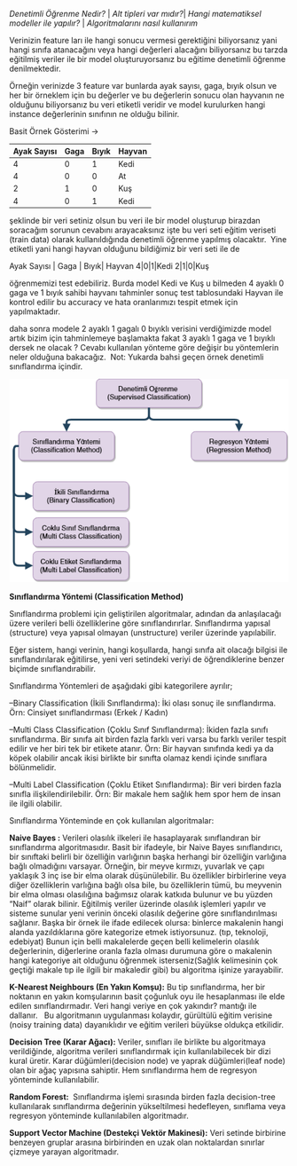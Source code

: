 *Denetimli Öğrenme Nedir?* | *Alt tipleri var mıdır?*| *Hangi matematiksel modeller ile yapılır?* | *Algoritmalarını nasıl kullanırım*


Verinizin feature ları ile hangi sonucu vermesi gerektiğini biliyorsanız yani hangi sınıfa atanacağını veya hangi değerleri alacağını biliyorsanız bu tarzda eğitilmiş veriler ile bir model oluşturuyorsanız bu eğitime denetimli öğrenme denilmektedir.

Örneğin verinizde 3 feature var bunlarda ayak sayısı, gaga, bıyık olsun ve her bir örneklem için bu değerler ve bu değerlerin sonucu olan hayvanın ne olduğunu biliyorsanız bu veri etiketli veridir ve model kurulurken hangi instance değerlerinin sınıfının ne olduğu bilinir.

Basit Örnek Gösterimi ->

Ayak Sayısı | Gaga | Bıyık | Hayvan
------------|------|-------|-------
4 | 0 | 1 | Kedi
4 | 0 | 0 | At
2 | 1 | 0 | Kuş
4 | 0 | 1 |Kedi

şeklinde bir veri setiniz olsun bu veri ile bir model oluşturup birazdan soracağım sorunun cevabını arayacaksınız işte bu veri seti eğitim veriseti (train data) olarak kullanıldığında denetimli öğrenme yapılmış olacaktır. 
Yine etiketli yani hangi hayvan olduğunu bildiğimiz bir veri seti ile de 

Ayak Sayısı | Gaga | Bıyık| Hayvan
4|0|1|Kedi
2|1|0|Kuş

öğrenmemizi test edebiliriz. Burda model Kedi ve Kuş u bilmeden 4 ayaklı 0 gaga ve 1 bıyık sahibi hayvanı tahminler sonuç test tablosundaki Hayvan ile kontrol edilir bu accuracy ve hata oranlarımızı tespit etmek için yapılmaktadır.

daha sonra modele 2 ayaklı 1 gagalı 0 bıyıklı verisini verdiğimizde model artık bizim için tahminlemeye başlamakta fakat 3 ayaklı 1 gaga ve 1 bıyıklı dersek ne olacak ? Cevabı kullanılan yönteme göre değişir bu yöntemlerin neler olduğuna bakacağız. 
Not: Yukarda bahsi geçen örnek denetimli sınıflandırma içindir.

![](images/supervisedlearning.png)


**Sınıflandırma Yöntemi (Classification Method)**

Sınıflandırma problemi için geliştirilen algoritmalar, adından da anlaşılacağı üzere verileri belli özelliklerine göre sınıflandırırlar.
Sınıflandırma yapısal (structure) veya yapısal olmayan (unstructure) veriler üzerinde yapılabilir.

Eğer sistem, hangi verinin, hangi koşullarda, hangi sınıfa ait olacağı bilgisi ile sınıflandırılarak eğitilirse, yeni veri setindeki veriyi de öğrendiklerine benzer biçimde sınıflandırabilir.

Sınıflandırma Yöntemleri de aşağıdaki gibi kategorilere ayrılır;

–Binary Classification (İkili Sınıflandırma): İki olası sonuç ile sınıflandırma. Örn: Cinsiyet sınıflandırması (Erkek / Kadın)

–Multi Class Classification (Çoklu Sınıf Sınıflandırma): İkiden fazla sınıfı sınıflandırma. Bir sınıfa ait birden fazla farklı veri varsa bu farklı veriler tespit edilir ve her biri tek bir etikete atanır. Örn: Bir hayvan sınıfında kedi ya da köpek olabilir ancak ikisi birlikte bir sınıfta olamaz kendi içinde sınıflara bölünmelidir.

–Multi Label Classification (Çoklu Etiket Sınıflandırma): Bir veri birden fazla sınıfla ilişkilendirilebilir. Örn: Bir makale hem sağlık hem spor hem de insan ile ilgili olabilir.

Sınıflandırma Yönteminde en çok kullanılan algoritmalar:

**Naive Bayes :** Verileri olasılık ilkeleri ile hasaplayarak sınıflandıran bir sınıflandırma algoritmasıdır. Basit bir ifadeyle, bir Naive Bayes sınıflandırıcı, bir sınıftaki belirli bir özelliğin varlığının başka herhangi bir özelliğin varlığına bağlı olmadığını varsayar. Örneğin, bir meyve kırmızı, yuvarlak ve çapı yaklaşık 3 inç ise bir elma olarak düşünülebilir. Bu özellikler birbirlerine veya diğer özelliklerin varlığına bağlı olsa bile, bu özelliklerin tümü, bu meyvenin bir elma olması olasılığına bağımsız olarak katkıda bulunur ve bu yüzden “Naif” olarak bilinir.
Eğitilmiş veriler üzerinde olasılık işlemleri yapılır ve sisteme sunular yeni verinin önceki olasılık değerine göre sınıflandırılması sağlanır. Başka bir örnek ile ifade edilecek olursa: binlerce makalenin hangi alanda yazıldıklarına göre kategorize etmek istiyorsunuz. (tıp, teknoloji, edebiyat) Bunun için belli makalelerde geçen belli kelimelerin olasılık değerlerinin, diğerlerine oranla fazla olması durumuna göre o makalenin hangi kategoriye ait olduğunu öğrenmek isterseniz(Sağlık kelimesinin çok geçtiği makale tıp ile ilgili bir makaledir gibi) bu algoritma işinize yarayabilir.

**K-Nearest Neighbours (En Yakın Komşu):** Bu tip sınıflandırma, her bir noktanın en yakın komşularının basit çoğunluk oyu ile hesaplanması ile elde edilen sınıflandırmadır. Veri hangi veriye en çok yakındır? mantığı ile dallanır.  
Bu algoritmanın uygulanması kolaydır, gürültülü eğitim verisine (noisy training data) dayanıklıdır ve eğitim verileri büyükse oldukça etkilidir.

**Decision Tree (Karar Ağacı):** Veriler, sınıfları ile birlikte bu algoritmaya verildiğinde, algoritma verileri sınıflandırmak için kullanılabilecek bir dizi kural üretir. Karar düğümleri(decision node) ve yaprak düğümleri(leaf node) olan bir ağaç yapısına sahiptir. Hem sınıflandırma hem de regresyon yönteminde kullanılabilir.

**Random Forest:**  Sınıflandırma işlemi sırasında birden fazla decision-tree kullanılarak sınıflandırma değerinin yükseltilmesi hedefleyen, sınıflama veya regresyon yönteminde kullanılabilen algoritmadır.

**Support Vector Machine (Destekçi Vektör Makinesi):** Veri setinde birbirine benzeyen gruplar arasına birbirinden en uzak olan noktalardan sınırlar çizmeye yarayan algoritmadır.